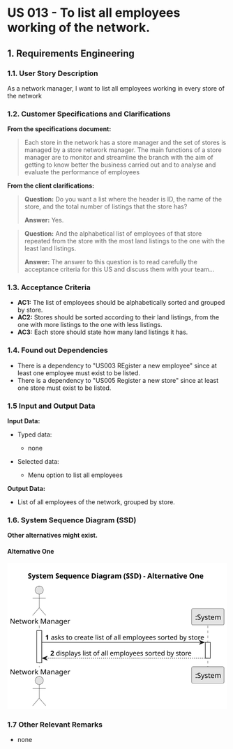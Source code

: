 # US 013 - To list all employees working of the network.

## 1. Requirements Engineering


### 1.1. User Story Description


As a network manager, I want to list all employees working in every store
of the network


### 1.2. Customer Specifications and Clarifications 


**From the specifications document:**

>	Each store in the network has a store manager and the set of stores is managed by a store network
manager. The main functions of a store manager are to monitor and streamline the branch with the
aim of getting to know better the business carried out and to analyse and evaluate the performance
of employees


**From the client clarifications:**

> **Question:** Do you want a list where the header is ID, the name of the store, and the total number of listings that the store has?
>
> **Answer:** Yes.


> **Question:** And the alphabetical list of employees of that store repeated from the store with the most land listings to the one with the least land listings.
>
> **Answer:** The answer to this question is to read carefully the acceptance criteria for this US and discuss them with your team...


### 1.3. Acceptance Criteria


* **AC1:** The list of employees should be alphabetically sorted and grouped by store.
* **AC2:** Stores should be sorted according to their land listings, from the one with more listings to the one with less listings.
* **AC3:** Each store should state how many land listings it has.


### 1.4. Found out Dependencies


* There is a dependency to "US003 REgister a new employee" since at least one employee must exist to be listed.
* There is a dependency to "US005 Register a new store" since at least one store must exist to be listed.


### 1.5 Input and Output Data


**Input Data:**

* Typed data:
	* none
	
* Selected data:
	* Menu option to list all employees 


**Output Data:**

* List of all employees of the network, grouped by store.

### 1.6. System Sequence Diagram (SSD)

**Other alternatives might exist.**

#### Alternative One

![System Sequence Diagram - Alternative One](svg/us013-system-sequence-diagram.svg)


### 1.7 Other Relevant Remarks

* none